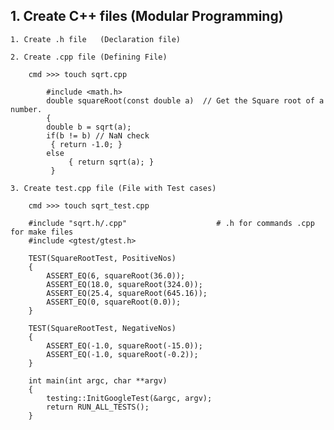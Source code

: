 ## 1. Create C++ files (Modular Programming)
    
    1. Create .h file   (Declaration file)

    2. Create .cpp file (Defining File)

        cmd >>> touch sqrt.cpp  
         
            #include <math.h>
            double squareRoot(const double a)  // Get the Square root of a number. 
            {
            double b = sqrt(a);
            if(b != b) // NaN check
             { return -1.0; }
            else
                 { return sqrt(a); }
             }
                
    3. Create test.cpp file (File with Test cases)
    
        cmd >>> touch sqrt_test.cpp

        #include "sqrt.h/.cpp"                    # .h for commands .cpp for make files
        #include <gtest/gtest.h>
        
        TEST(SquareRootTest, PositiveNos) 
        { 
            ASSERT_EQ(6, squareRoot(36.0));
            ASSERT_EQ(18.0, squareRoot(324.0));
            ASSERT_EQ(25.4, squareRoot(645.16));
            ASSERT_EQ(0, squareRoot(0.0));
        }
        
        TEST(SquareRootTest, NegativeNos) 
        {
            ASSERT_EQ(-1.0, squareRoot(-15.0));
            ASSERT_EQ(-1.0, squareRoot(-0.2));
        }
        
        int main(int argc, char **argv) 
        {
            testing::InitGoogleTest(&argc, argv);
            return RUN_ALL_TESTS();
        }